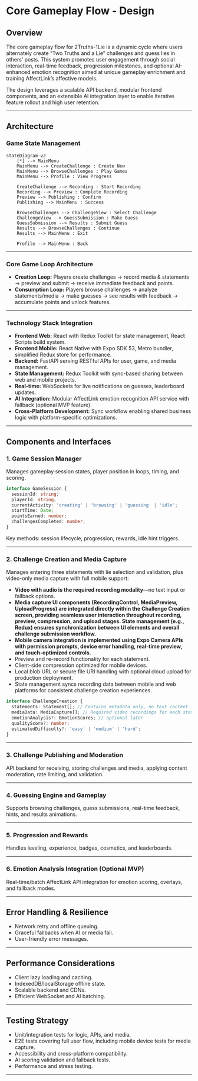 # Core Gameplay Flow - Design

## Overview

The core gameplay flow for 2Truths-1Lie is a dynamic cycle where users alternately create “Two Truths and a Lie” challenges and guess lies in others’ posts. This system promotes user engagement through social interaction, real-time feedback, progression milestones, and optional AI-enhanced emotion recognition aimed at unique gameplay enrichment and training AffectLink’s affective models.

The design leverages a scalable API backend, modular frontend components, and an extensible AI integration layer to enable iterative feature rollout and high user retention.

***

## Architecture

### Game State Management

```mermaid
stateDiagram-v2
    [*] --> MainMenu
    MainMenu --> CreateChallenge : Create New
    MainMenu --> BrowseChallenges : Play Games
    MainMenu --> Profile : View Progress
    
    CreateChallenge --> Recording : Start Recording
    Recording --> Preview : Complete Recording
    Preview --> Publishing : Confirm
    Publishing --> MainMenu : Success
    
    BrowseChallenges --> ChallengeView : Select Challenge
    ChallengeView --> GuessSubmission : Make Guess
    GuessSubmission --> Results : Submit Guess
    Results --> BrowseChallenges : Continue
    Results --> MainMenu : Exit
    
    Profile --> MainMenu : Back
```

***

### Core Game Loop Architecture

- **Creation Loop:** Players create challenges → record media & statements → preview and submit → receive immediate feedback and points.
- **Consumption Loop:** Players browse challenges → analyze statements/media → make guesses → see results with feedback → accumulate points and unlock features.

***

### Technology Stack Integration

- **Frontend Web:** React with Redux Toolkit for state management, React Scripts build system.
- **Frontend Mobile:** React Native with Expo SDK 53, Metro bundler, simplified Redux store for performance.
- **Backend:** FastAPI serving RESTful APIs for user, game, and media management.
- **State Management:** Redux Toolkit with sync-based sharing between web and mobile projects.
- **Real-time:** WebSockets for live notifications on guesses, leaderboard updates.
- **AI Integration:** Modular AffectLink emotion recognition API service with fallback (optional MVP feature).
- **Cross-Platform Development:** Sync workflow enabling shared business logic with platform-specific optimizations.

***

## Components and Interfaces

### 1. Game Session Manager

Manages gameplay session states, player position in loops, timing, and scoring.

```typescript
interface GameSession {
  sessionId: string;
  playerId: string;
  currentActivity: 'creating' | 'browsing' | 'guessing' | 'idle';
  startTime: Date;
  pointsEarned: number;
  challengesCompleted: number;
}
```

Key methods: session lifecycle, progression, rewards, idle hint triggers.

***

### 2. Challenge Creation and Media Capture

Manages entering three statements with lie selection and validation, plus video-only media capture with full mobile support:

- **Video with audio is the required recording modality**—no text input or fallback options.
- **Media capture UI components (RecordingControl, MediaPreview, UploadProgress) are integrated directly within the Challenge Creation screen, providing seamless user interaction throughout recording, preview, compression, and upload stages. State management (e.g., Redux) ensures synchronization between UI elements and overall challenge submission workflow.**
- **Mobile camera integration is implemented using Expo Camera APIs with permission prompts, device error handling, real-time preview, and touch-optimized controls.**
- Preview and re-record functionality for each statement.
- Client-side compression optimized for mobile devices.
- Local blob URL or secure file URI handling with optional cloud upload for production deployment.
- State management syncs recording data between mobile and web platforms for consistent challenge creation experiences.

```typescript
interface ChallengeCreation {
  statements: Statement[]; // Contains metadata only, no text content
  mediaData: MediaCapture[]; // Required video recordings for each statement
  emotionAnalysis?: EmotionScores; // optional later
  qualityScore?: number;
  estimatedDifficulty?: 'easy' | 'medium' | 'hard';
}
```

***

### 3. Challenge Publishing and Moderation

API backend for receiving, storing challenges and media, applying content moderation, rate limiting, and validation.

***

### 4. Guessing Engine and Gameplay

Supports browsing challenges, guess submissions, real-time feedback, hints, and results animations.

***

### 5. Progression and Rewards

Handles leveling, experience, badges, cosmetics, and leaderboards.

***

### 6. Emotion Analysis Integration (Optional MVP)

Real-time/batch AffectLink API integration for emotion scoring, overlays, and fallback modes.

***

## Error Handling & Resilience

- Network retry and offline queuing.
- Graceful fallbacks when AI or media fail.
- User-friendly error messages.

***

## Performance Considerations

- Client lazy loading and caching.
- IndexedDB/localStorage offline state.
- Scalable backend and CDNs.
- Efficient WebSocket and AI batching.

***

## Testing Strategy

- Unit/integration tests for logic, APIs, and media.
- E2E tests covering full user flow, including mobile device tests for media capture.
- Accessibility and cross-platform compatibility.
- AI scoring validation and fallback tests.
- Performance and stress testing.

***

